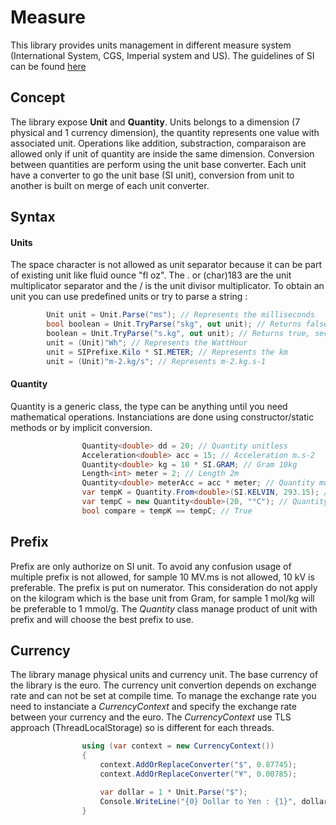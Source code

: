# Measure

This library provides units management in different measure system (International System, CGS, Imperial system and US). 
The guidelines of SI can be found [here](http://www.nist.gov/pml/pubs/sp330/index.cfm)

## Concept
The library expose **Unit** and **Quantity<T>**. Units belongs to a dimension (7 physical and 1 currency dimension), the quantity represents one value with associated unit. Operations like addition, substraction, comparaison are allowed only if unit of quantity are inside the same dimension.
Conversion between quantities are perform using the unit base converter. Each unit have a converter to go the unit base (SI unit), conversion from unit to another is built on merge of each unit converter.

## Syntax
#### Units
The space character is not allowed as unit separator because it can be part of existing unit like fluid ounce "fl oz". 
The . or (char)183 are the unit multiplicator separator and the / is the unit divisor multiplicator.
To obtain an unit you can use predefined units or try to parse a string :
```C#
        Unit unit = Unit.Parse("ms"); // Represents the milliseconds
        bool boolean = Unit.TryParse("skg", out unit); // Returns false
        boolean = Unit.TryParse("s.kg", out unit); // Returns true, seconds * gram
        unit = (Unit)"Wh"; // Represents the WattHour
        unit = SIPrefixe.Kilo * SI.METER; // Represents the km
        unit = (Unit)"m-2.kg/s"; // Represents m-2.kg.s-1
```  
#### Quantity
Quantity is a generic class, the type can be anything until you need mathematical operations.
Instanciations are done using constructor/static methods or by implicit conversion.
```C#
                Quantity<double> dd = 20; // Quantity unitless
                Acceleration<double> acc = 15; // Acceleration m.s-2
                Quantity<double> kg = 10 * SI.GRAM; // Gram 10kg
                Length<int> meter = 2; // Length 2m
                Quantity<double> meterAcc = acc * meter; // Quantity multiplication
                var tempK = Quantity.From<double>(SI.KELVIN, 293.15); // Quantity From
                var tempC = new Quantity<double>(20, "°C"); // Quantity constructor
                bool compare = tempK == tempC; // True
``` 

## Prefix
Prefix are only authorize on SI unit. To avoid any confusion usage of multiple prefix is not allowed, for sample 10 MV.ms is not allowed, 10 kV is preferable. The prefix is put on numerator.
This consideration do not apply on the kilogram which is the base unit from Gram, for sample 1 mol/kg will be preferable to 1 mmol/g.
The *Quantity* class manage product of unit with prefix and will choose the best prefix to use.

## Currency
The library manage physical units and currency unit. The base currency of the library is the euro.
The currency unit convertion depends on exchange rate and can not be set at compile time. To manage the exchange rate you need to instanciate a *CurrencyContext* and specify the exchange rate between your currency and the euro. The *CurrencyContext* use TLS approach (ThreadLocalStorage) so is different for each threads.
```C#
                using (var context = new CurrencyContext())
                {
                    context.AddOrReplaceConverter("$", 0.87745);
                    context.AddOrReplaceConverter("¥", 0.00785);

                    var dollar = 1 * Unit.Parse("$");
                    Console.WriteLine("{0} Dollar to Yen : {1}", dollar.Value, dollar.ConvertTo("¥").Value);
                }
```
